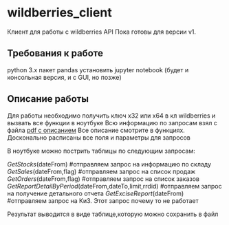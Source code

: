 # wildberries_client
Клиент для работы с wildberries API
Пока готовы для версии v1.

## Требования к работе
python 3.x
пакет pandas
установить jupyter notebook (будет и консольная версия, и с GUI, но позже)

## Описание работы
Для работы необходимо получить ключ x32 или x64 в кл wildberries и вызвать все функции в ноутбуке
Всю информацию по запросам взял с файла [pdf с описанием](https://images.wbstatic.net/portal/education/Kak_rabotat'_s_servisom_statistiki.pdf?abc=1612952230000)
Все описание смотрите в функциях. Досконально расписаны все поля и параметры для запросов

В ноутбуке можно пострить таблицы по следующим запросам:

*GetStocks*(dateFrom) #отправляем запрос на информацию по складу
*GetSales*(dateFrom,flag) #отправляем запрос на список продаж
*GetOrders*(dateFrom,flag) #отправляем запрос на список заказов
*GetReportDetailByPeriod*(dateFrom,dateTo,limit,rrdid) #отправляем запрос на получение детального отчета
*GetExciseReport*(dateFrom) #отправляем запрос на КиЗ. Этот запрос почему то не работает

Результат выводится в виде таблице,которую можно сохранить в файл
